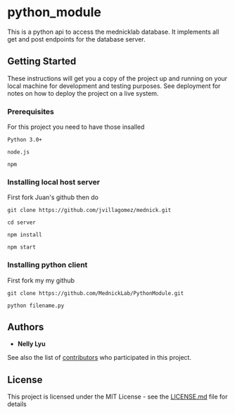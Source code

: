 # python_module

This is a python api to access the mednicklab database. It implements all get and post endpoints for the database server.

## Getting Started

These instructions will get you a copy of the project up and running on your local machine for development and testing purposes. See deployment for notes on how to deploy the project on a live system.

### Prerequisites

For this project you need to have those insalled 

```
Python 3.0+
```
```
node.js
```
```
npm
```
### Installing local host server

First fork Juan's github then do 

```
git clone https://github.com/jvillagomez/mednick.git
```


```
cd server
```

```
npm install
```
```
npm start
```



### Installing python client

First fork my my github 

```
git clone https://github.com/MednickLab/PythonModule.git
```


```
python filename.py
```




## Authors

* **Nelly Lyu** 

See also the list of [contributors](https://github.com/your/project/contributors) who participated in this project.

## License

This project is licensed under the MIT License - see the [LICENSE.md](LICENSE.md) file for details


